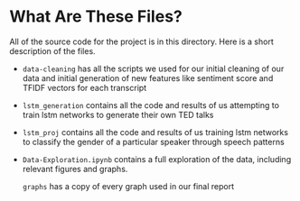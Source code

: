 # What Are These Files?

All of the source code for the project is in this directory. Here is a short description of the files.

<ul>
<li>

`data-cleaning` has all the scripts we used for our initial cleaning of our data and initial generation of new features like sentiment score and TFIDF vectors for each transcript 

</li>
<li>

`lstm_generation` contains all the code and results of us attempting to train lstm networks to generate their own TED talks

</li>
<li>

`lstm_proj` contains all the code and results of us training lstm networks to classify the gender of a particular speaker through speech patterns

</li>
<li>

`Data-Exploration.ipynb` contains a full exploration of the data, including relevant figures and graphs. 

</li
<li>

`graphs` has a copy of every graph used in our final report

</li>
</ul>
